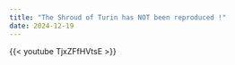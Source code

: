 ```yaml
---
title: "The Shroud of Turin has NOT been reproduced !"
date: 2024-12-19
---
```


{{< youtube TjxZFfHVtsE >}}

